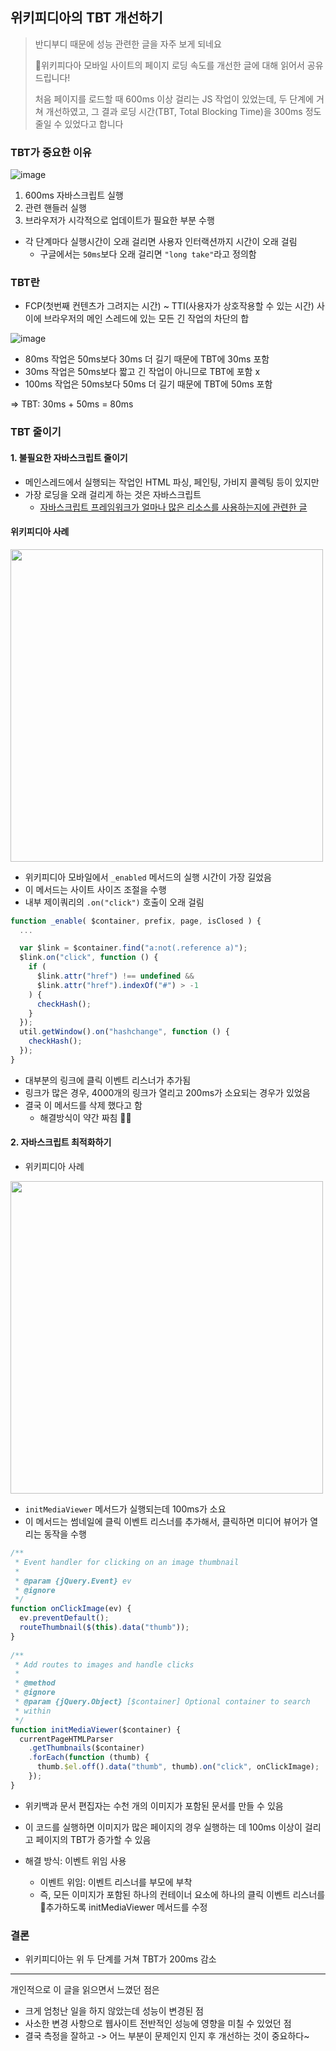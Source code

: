 ## 위키피디아의 TBT 개선하기

> 반디부디 때문에 성능 관련한 글을 자주 보게 되네요
>
> 위키피다아 모바일 사이트의 페이지 로딩 속도를 개선한 글에 대해 읽어서 공유드립니다!
> 
> 처음 페이지를 로드할 때 600ms 이상 걸리는 JS 작업이 있었는데, 두 단계에 거쳐 개선하였고, 그 결과 로딩 시간(TBT, Total Blocking Time)을 300ms 정도 줄일 수 있었다고 합니다


### TBT가 중요한 이유
![image](https://github.com/10000-Bagger/free-topic-study/assets/80238096/2f9d6747-9484-4724-8be7-af568fefdb33)

1. 600ms 자바스크립트 실행
2. 관련 핸들러 실행
3. 브라우저가 시각적으로 업데이트가 필요한 부분 수행

- 각 단계마다 실행시간이 오래 걸리면 사용자 인터랙션까지 시간이 오래 걸림
  - 구글에서는 `50ms`보다 오래 걸리면 `"long take"`라고 정의함
 
### TBT란
- FCP(첫번째 컨텐츠가 그려지는 시간) ~ TTI(사용자가 상호작용할 수 있는 시간) 사이에 브라우저의 메인 스레드에 있는 모든 긴 작업의 차단의 합

![image](https://github.com/10000-Bagger/free-topic-study/assets/80238096/201caf11-52c2-4eb0-8c13-75c744a48732)

- 80ms 작업은 50ms보다 30ms 더 길기 때문에 TBT에 30ms 포함
- 30ms 작업은 50ms보다 짧고 긴 작업이 아니므로 TBT에 포함 x
- 100ms 작업은 50ms보다 50ms 더 길기 때문에 TBT에 50ms 포함

=>  TBT: 30ms + 50ms = 80ms

### TBT 줄이기
#### 1. 불필요한 자바스크립트 줄이기
- 메인스레드에서 실행되는 작업인 HTML 파싱, 페인팅, 가비지 콜렉팅 등이 있지만
- 가장 로딩을 오래 걸리게 하는 것은 자바스크립트
  - [자바스크립트 프레임워크가 얼마나 많은 리소스를 사용하는지에 관련한 글](https://timkadlec.com/remembers/2020-04-21-the-cost-of-javascript-frameworks/)
 
#### 위키피디아 사례

<img src="https://github.com/10000-Bagger/free-topic-study/assets/80238096/fbb3d3f4-9be5-47aa-b377-ce91be875309" width="500px" />

- 위키피디아 모바일에서 `_enabled` 메서드의 실행 시간이 가장 길었음
- 이 메서드는 사이트 사이즈 조절을 수행
- 내부 제이쿼리의 `.on("click")` 호출이 오래 걸림

``` js
function _enable( $container, prefix, page, isClosed ) {
  ...

  var $link = $container.find("a:not(.reference a)");
  $link.on("click", function () {
    if (
      $link.attr("href") !== undefined &&
      $link.attr("href").indexOf("#") > -1
    ) {
      checkHash();
    }
  });
  util.getWindow().on("hashchange", function () {
    checkHash();
  });
}
```
- 대부분의 링크에 클릭 이벤트 리스너가 추가됨
- 링크가 많은 경우, 4000개의 링크가 열리고 200ms가 소요되는 경우가 있었음
- 결국 이 메서드를 삭제 했다고 함
  - 해결방식이 약간 짜침 🧑‍🦲 

#### 2. 자바스크립트 최적화하기

- 위키피디아 사례

<img src="https://github.com/10000-Bagger/free-topic-study/assets/80238096/5e81dbab-e784-470f-9523-0981fb994d63" width="500px" />

- `initMediaViewer` 메서드가 실행되는데 100ms가 소요
- 이 메서드는 썸네일에 클릭 이벤트 리스너를 추가해서, 클릭하면 미디어 뷰어가 열리는 동작을 수행

``` js
/**
 * Event handler for clicking on an image thumbnail
 *
 * @param {jQuery.Event} ev
 * @ignore
 */
function onClickImage(ev) {
  ev.preventDefault();
  routeThumbnail($(this).data("thumb"));
}
 
/**
 * Add routes to images and handle clicks
 *
 * @method
 * @ignore
 * @param {jQuery.Object} [$container] Optional container to search
 * within
 */
function initMediaViewer($container) {
  currentPageHTMLParser
    .getThumbnails($container)
    .forEach(function (thumb) {
      thumb.$el.off().data("thumb", thumb).on("click", onClickImage);
    });
}
```

- 위키백과 문서 편집자는 수천 개의 이미지가 포함된 문서를 만들 수 있음
- 이 코드를 실행하면 이미지가 많은 페이지의 경우 실행하는 데 100ms 이상이 걸리고 페이지의 TBT가 증가할 수 있음

- 해결 방식: 이벤트 위임 사용
   - 이벤트 위임: 이벤트 리스너를 부모에 부착
   - 즉, 모든 이미지가 포함된 하나의 컨테이너 요소에 하나의 클릭 이벤트 리스너를 추가하도록 initMediaViewer 메서드를 수정
 
### 결론
- 위키피디아는 위 두 단계를 거쳐 TBT가 200ms 감소

---

개인적으로 이 글을 읽으면서 느꼈던 점은
- 크게 엄청난 일을 하지 않았는데 성능이 변경된 점
- 사소한 변경 사항으로 웹사이트 전반적인 성능에 영향을 미칠 수 있었던 점
- 결국 측정을 잘하고 -> 어느 부분이 문제인지 인지 후 개선하는 것이 중요하다~
